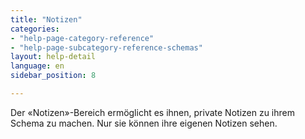 ```yaml
---
title: "Notizen"
categories:
- "help-page-category-reference"
- "help-page-subcategory-reference-schemas"
layout: help-detail
language: en
sidebar_position: 8

---
```


Der &laquo;Notizen&raquo;-Bereich ermöglicht es ihnen, private Notizen zu ihrem Schema zu machen. Nur sie können ihre eigenen Notizen sehen.